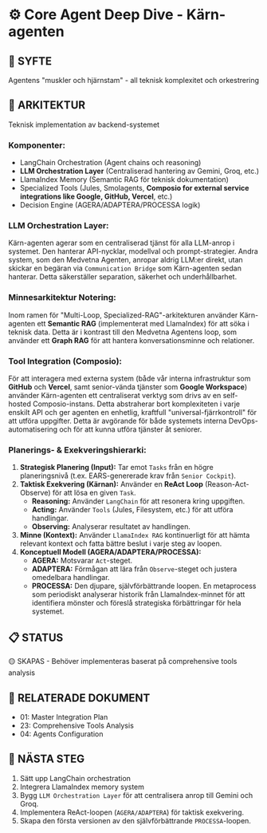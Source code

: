 # ⚙️ Core Agent Deep Dive - Kärn-agenten

## 🎯 **SYFTE**
Agentens "muskler och hjärnstam" - all teknisk komplexitet och orkestrering

## 🧠 **ARKITEKTUR**
Teknisk implementation av backend-systemet

### **Komponenter:**
- LangChain Orchestration (Agent chains och reasoning)
- **LLM Orchestration Layer** (Centraliserad hantering av Gemini, Groq, etc.)
- LlamaIndex Memory (Semantic RAG för teknisk dokumentation)
- Specialized Tools (Jules, Smolagents, **Composio for external service integrations like Google, GitHub, Vercel**, etc.)
- Decision Engine (AGERA/ADAPTERA/PROCESSA logik)

### **LLM Orchestration Layer:**
Kärn-agenten agerar som en centraliserad tjänst för alla LLM-anrop i systemet. Den hanterar API-nycklar, modellval och prompt-strategier. Andra system, som den Medvetna Agenten, anropar aldrig LLM:er direkt, utan skickar en begäran via `Communication Bridge` som Kärn-agenten sedan hanterar. Detta säkerställer separation, säkerhet och underhållbarhet.

### **Minnesarkitektur Notering:**
Inom ramen för "Multi-Loop, Specialized-RAG"-arkitekturen använder Kärn-agenten ett **Semantic RAG** (implementerat med LlamaIndex) för att söka i teknisk data. Detta är i kontrast till den Medvetna Agentens loop, som använder ett **Graph RAG** för att hantera konversationsminne och relationer.

### **Tool Integration (Composio):**
För att interagera med externa system (både vår interna infrastruktur som **GitHub** och **Vercel**, samt senior-vända tjänster som **Google Workspace**) använder Kärn-agenten ett centraliserat verktyg som drivs av en self-hosted Composio-instans. Detta abstraherar bort komplexiteten i varje enskilt API och ger agenten en enhetlig, kraftfull "universal-fjärrkontroll" för att utföra uppgifter. Detta är avgörande för både systemets interna DevOps-automatisering och för att kunna utföra tjänster åt seniorer.

### **Planerings- & Exekveringshierarki:**
1.  **Strategisk Planering (Input):** Tar emot `Tasks` från en högre planeringsnivå (t.ex. EARS-genererade krav från `Senior Cockpit`).
2.  **Taktisk Exekvering (Kärnan):** Använder en **ReAct Loop** (Reason-Act-Observe) för att lösa en given `Task`.
    -   **Reasoning:** Använder `LangChain` för att resonera kring uppgiften.
    -   **Acting:** Använder `Tools` (Jules, Filesystem, etc.) för att utföra handlingar.
    -   **Observing:** Analyserar resultatet av handlingen.
4.  **Minne (Kontext):** Använder `LlamaIndex RAG` kontinuerligt för att hämta relevant kontext och fatta bättre beslut i varje steg av loopen.
5.  **Konceptuell Modell (AGERA/ADAPTERA/PROCESSA):**
    -   **AGERA:** Motsvarar `Act`-steget.
    -   **ADAPTERA:** Förmågan att lära från `Observe`-steget och justera omedelbara handlingar.
    -   **PROCESSA:** Den djupare, självförbättrande loopen. En metaprocess som periodiskt analyserar historik från LlamaIndex-minnet för att identifiera mönster och föreslå strategiska förbättringar för hela systemet.

## 📋 **STATUS**
🟡 SKAPAS - Behöver implementeras baserat på comprehensive tools analysis

## 🔗 **RELATERADE DOKUMENT**
- 01: Master Integration Plan
- 23: Comprehensive Tools Analysis
- 04: Agents Configuration

## 🚀 **NÄSTA STEG**
1. Sätt upp LangChain orchestration
2. Integrera LlamaIndex memory system
3. Bygg `LLM Orchestration Layer` för att centralisera anrop till Gemini och Groq.
4. Implementera ReAct-loopen (`AGERA/ADAPTERA`) för taktisk exekvering.
5. Skapa den första versionen av den självförbättrande `PROCESSA`-loopen.